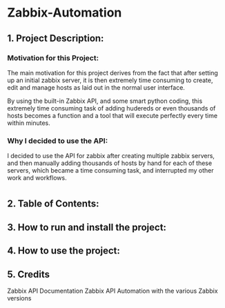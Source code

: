 # Zabbix-Automation

## 1. Project Description:
### Motivation for this Project:
The main motivation for this project derives from the fact that after setting up an initial zabbix server, it is then extremely time consuming to create, edit and manage hosts as laid out in the normal user interface.

By using the built-in Zabbix API, and some smart python coding, this extremely time consuming task of adding hudereds or even thousands of hosts becomes a function and a tool that will execute perfectly every time within minutes.

### Why I decided to use the API:
I decided to use the API for zabbix after creating multiple zabbix servers, and then manually adding thousands of hosts by hand for each of these servers, which became a time consuming task, and interrupted my other work and workflows.
#
## 2. Table of Contents:



## 3. How to run and install the project:

## 4. How to use the project:

## 5. Credits
Zabbix API Documentation
Zabbix API Automation with the various Zabbix versions
